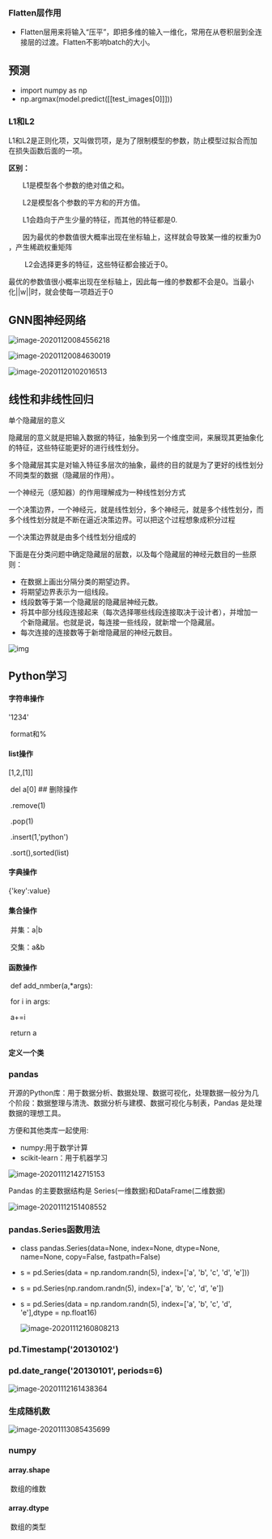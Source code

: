 

### Flatten层作用

- Flatten层用来将输入“压平”，即把多维的输入一维化，常用在从卷积层到全连接层的过渡。Flatten不影响batch的大小。

## 预测

- import numpy as np
- np.argmax(model.predict([[test_images[0]]]))

### L1和L2

L1和L2是正则化项，又叫做罚项，是为了限制模型的参数，防止模型过拟合而加在损失函数后面的一项。

**区别：**

　　L1是模型各个参数的绝对值之和。

　　L2是模型各个参数的平方和的开方值。

　　L1会趋向于产生少量的特征，而其他的特征都是0.

　　因为最优的参数值很大概率出现在坐标轴上，这样就会导致某一维的权重为0 ，产生稀疏权重矩阵

　　 L2会选择更多的特征，这些特征都会接近于0。  

​    	 最优的参数值很小概率出现在坐标轴上，因此每一维的参数都不会是0。当最小化||w||时，就会使每一项趋近于0

## GNN图神经网络

![image-20201120084556218](C:\Users\15975\Desktop\makeDown\image\image-20201120084556218.png)

![image-20201120084630019](C:\Users\15975\Desktop\makeDown\image\image-20201120084630019.png)

![image-20201120102016513](C:\Users\15975\Desktop\makeDown\image\image-20201120102016513.png)



## 线性和非线性回归

单个隐藏层的意义

隐藏层的意义就是把输入数据的特征，抽象到另一个维度空间，来展现其更抽象化的特征，这些特征能更好的进行线性划分。

多个隐藏层其实是对输入特征多层次的抽象，最终的目的就是为了更好的线性划分不同类型的数据（隐藏层的作用）。

一个神经元（感知器）的作用理解成为一种线性划分方式

一个决策边界，一个神经元，就是线性划分，多个神经元，就是多个线性划分，而多个线性划分就是不断在逼近决策边界。可以把这个过程想象成积分过程

一个决策边界就是由多个线性划分组成的

下面是在分类问题中确定隐藏层的层数，以及每个隐藏层的神经元数目的一些原则：

- 在数据上画出分隔分类的期望边界。
- 将期望边界表示为一组线段。
- 线段数等于第一个隐藏层的隐藏层神经元数。
- 将其中部分线段连接起来（每次选择哪些线段连接取决于设计者），并增加一个新隐藏层。也就是说，每连接一些线段，就新增一个隐藏层。
- 每次连接的连接数等于新增隐藏层的神经元数目。

![img](C:\Users\15975\Desktop\makeDown\image\v2-0dcdbc8f42e787634dcf812a5e9df0d8_720w.jpg)



## Python学习

#### 字符串操作

'1234'

​	format和%

#### list操作

[1,2,[1]]

​	del a[0] ## 删除操作

​	.remove(1)

​	.pop(1)

​	.insert(1,'python')

​	.sort(),sorted(list)

#### 字典操作

 {'key':value}

#### 集合操作

​	并集：a|b

​	交集：a&b

#### 函数操作

​	def add_nmber(a,*args):

​		for i in args:

​			a+=i

​		return a		

#### 定义一个类









### pandas

​	开源的Python库：用于数据分析、数据处理、数据可视化，处理数据一般分为几个阶段：数据整理与清洗、数据分析与建模、数据可视化与制表，Pandas 是处理数据的理想工具。

方便和其他类库一起使用:

- numpy:用于数学计算
- scikit-learn：用于机器学习

![image-20201112142715153](C:\Users\15975\Desktop\makeDown\image\image-20201112142715153.png)

Pandas 的主要数据结构是 Series(一维数据)和DataFrame(二维数据)

![image-20201112151408552](C:\Users\15975\Desktop\makeDown\image\image-20201112151408552.png)

### pandas.Series函数用法

- class pandas.Series(data=None, index=None, dtype=None, name=None, copy=False, fastpath=False)

- s = pd.Series(data = np.random.randn(5), index=['a', 'b', 'c', 'd', 'e']))

- s = pd.Series(np.random.randn(5), index=['a', 'b', 'c', 'd', 'e'])

- s = pd.Series(data = np.random.randn(5), index=['a', 'b', 'c', 'd', 'e'],dtype = np.float16)

  ![image-20201112160808213](C:\Users\15975\Desktop\makeDown\image\image-20201112160808213.png)

### pd.Timestamp('20130102')

### pd.date_range('20130101', periods=6)



![image-20201112161438364](C:\Users\15975\Desktop\makeDown\image\image-20201112161438364.png)

### 生成随机数

![image-20201113085435699](C:\Users\15975\Desktop\makeDown\image\image-20201113085435699.png)

### numpy

#### array.shape

​	数组的维数

#### array.dtype

​	数组的类型

​	 